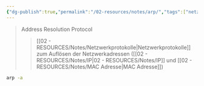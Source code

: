 ```yaml
---
{"dg-publish":true,"permalink":"/02-resources/notes/arp/","tags":["netzwerk/protocol","linux/command","windows/command"],"noteIcon":"","updated":"2025-03-15T22:09:39.613+01:00"}
---
```


> Address Resolution Protocol
>>[[02 - RESOURCES/Notes/Netzwerkprotokolle\|Netzwerkprotokolle]] zum Auflösen der Netzwerkadressen ([[02 - RESOURCES/Notes/IP\|02 - RESOURCES/Notes/IP]] und [[02 - RESOURCES/Notes/MAC Adresse\|MAC Adresse]])

```sh
arp -a
```
